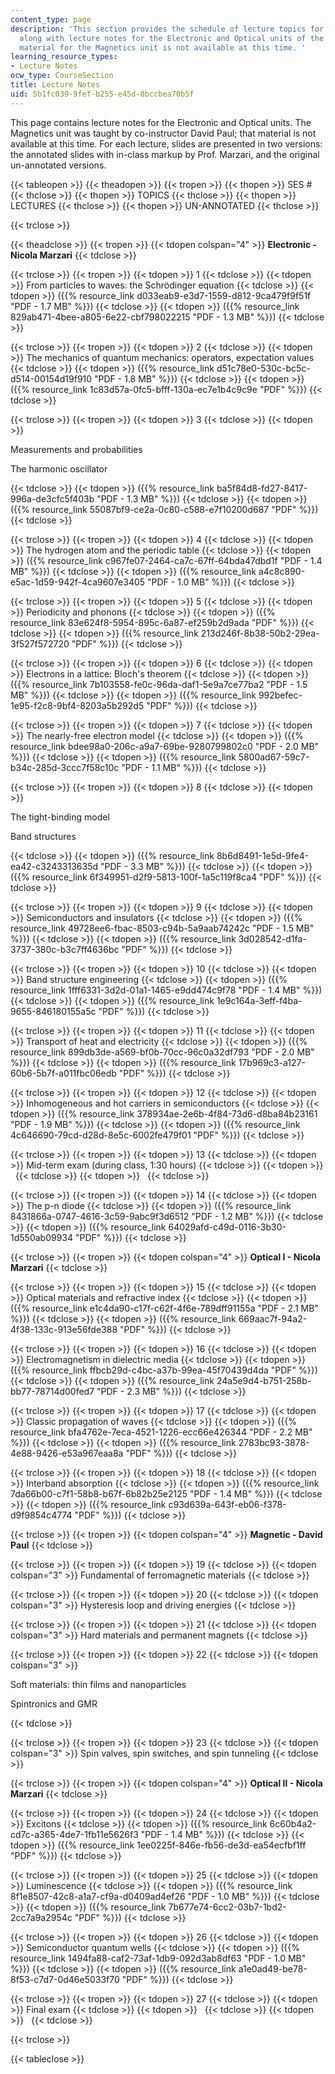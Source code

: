 ```yaml
---
content_type: page
description: 'This section provides the schedule of lecture topics for the course
  along with lecture notes for the Electronic and Optical units of the course. The
  material for the Magnetics unit is not available at this time. '
learning_resource_types:
- Lecture Notes
ocw_type: CourseSection
title: Lecture Notes
uid: 5b1fc039-9fef-b255-e45d-0bccbea70b5f
---
```


This page contains lecture notes for the Electronic and Optical units. The Magnetics unit was taught by co-instructor David Paul; that material is not available at this time. For each lecture, slides are presented in two versions: the annotated slides with in-class markup by Prof. Marzari, and the original un-annotated versions.

{{< tableopen >}}
{{< theadopen >}}
{{< tropen >}}
{{< thopen >}}
SES #
{{< thclose >}}
{{< thopen >}}
TOPICS
{{< thclose >}}
{{< thopen >}}
LECTURES
{{< thclose >}}
{{< thopen >}}
UN-ANNOTATED
{{< thclose >}}

{{< trclose >}}

{{< theadclose >}}
{{< tropen >}}
{{< tdopen colspan="4" >}}
**Electronic - Nicola Marzari**
{{< tdclose >}}

{{< trclose >}}
{{< tropen >}}
{{< tdopen >}}
1
{{< tdclose >}}
{{< tdopen >}}
From particles to waves: the Schrödinger equation
{{< tdclose >}}
{{< tdopen >}}
({{% resource_link d033eab9-e3d7-1559-d812-9ca479f9f51f "PDF - 1.7 MB" %}})
{{< tdclose >}}
{{< tdopen >}}
({{% resource_link 829ab471-4bee-a805-6e22-cbf798022215 "PDF - 1.3 MB" %}})
{{< tdclose >}}

{{< trclose >}}
{{< tropen >}}
{{< tdopen >}}
2
{{< tdclose >}}
{{< tdopen >}}
The mechanics of quantum mechanics: operators, expectation values
{{< tdclose >}}
{{< tdopen >}}
({{% resource_link d51c78e0-530c-bc5c-d514-00154d19f910 "PDF - 1.8 MB" %}})
{{< tdclose >}}
{{< tdopen >}}
({{% resource_link 1c83d57a-0fc5-bfff-130a-ec7e1b4c9c9e "PDF" %}})
{{< tdclose >}}

{{< trclose >}}
{{< tropen >}}
{{< tdopen >}}
3
{{< tdclose >}}
{{< tdopen >}}


Measurements and probabilities

The harmonic oscillator


{{< tdclose >}}
{{< tdopen >}}
({{% resource_link ba5f84d8-fd27-8417-996a-de3cfc5f403b "PDF - 1.3 MB" %}})
{{< tdclose >}}
{{< tdopen >}}
({{% resource_link 55087bf9-ce2a-0c80-c588-e7f10200d687 "PDF" %}})
{{< tdclose >}}

{{< trclose >}}
{{< tropen >}}
{{< tdopen >}}
4
{{< tdclose >}}
{{< tdopen >}}
The hydrogen atom and the periodic table
{{< tdclose >}}
{{< tdopen >}}
({{% resource_link c967fe07-2464-ca7c-67ff-64bda47dbd1f "PDF - 1.4 MB" %}})
{{< tdclose >}}
{{< tdopen >}}
({{% resource_link a4c8c890-e5ac-1d59-942f-4ca9607e3405 "PDF - 1.0 MB" %}})
{{< tdclose >}}

{{< trclose >}}
{{< tropen >}}
{{< tdopen >}}
5
{{< tdclose >}}
{{< tdopen >}}
Periodicity and phonons
{{< tdclose >}}
{{< tdopen >}}
({{% resource_link 83e624f8-5954-895c-6a87-ef259b2d9ada "PDF" %}})
{{< tdclose >}}
{{< tdopen >}}
({{% resource_link 213d246f-8b38-50b2-29ea-3f527f572720 "PDF" %}})
{{< tdclose >}}

{{< trclose >}}
{{< tropen >}}
{{< tdopen >}}
6
{{< tdclose >}}
{{< tdopen >}}
Electrons in a lattice: Bloch's theorem
{{< tdclose >}}
{{< tdopen >}}
({{% resource_link 7b103558-fe0c-96da-daf1-5e9a7ce77ba2 "PDF - 1.5 MB" %}})
{{< tdclose >}}
{{< tdopen >}}
({{% resource_link 992befec-1e95-f2c8-9bf4-8203a5b292d5 "PDF" %}})
{{< tdclose >}}

{{< trclose >}}
{{< tropen >}}
{{< tdopen >}}
7
{{< tdclose >}}
{{< tdopen >}}
The nearly-free electron model
{{< tdclose >}}
{{< tdopen >}}
({{% resource_link bdee98a0-206c-a9a7-69be-9280799802c0 "PDF - 2.0 MB" %}})
{{< tdclose >}}
{{< tdopen >}}
({{% resource_link 5800ad67-59c7-b34c-285d-3ccc7f58c10c "PDF - 1.1 MB" %}})
{{< tdclose >}}

{{< trclose >}}
{{< tropen >}}
{{< tdopen >}}
8
{{< tdclose >}}
{{< tdopen >}}


The tight-binding model

Band structures


{{< tdclose >}}
{{< tdopen >}}
({{% resource_link 8b6d8491-1e5d-9fe4-ea42-c3243313635d "PDF - 3.3 MB" %}})
{{< tdclose >}}
{{< tdopen >}}
({{% resource_link 6f349951-d2f9-5813-100f-1a5c119f8ca4 "PDF" %}})
{{< tdclose >}}

{{< trclose >}}
{{< tropen >}}
{{< tdopen >}}
9
{{< tdclose >}}
{{< tdopen >}}
Semiconductors and insulators
{{< tdclose >}}
{{< tdopen >}}
({{% resource_link 49728ee6-fbac-8503-c94b-5a9aab74242c "PDF - 1.5 MB" %}})
{{< tdclose >}}
{{< tdopen >}}
({{% resource_link 3d028542-d1fa-3737-380c-b3c7ff4636bc "PDF" %}})
{{< tdclose >}}

{{< trclose >}}
{{< tropen >}}
{{< tdopen >}}
10
{{< tdclose >}}
{{< tdopen >}}
Band structure engineering
{{< tdclose >}}
{{< tdopen >}}
({{% resource_link 1fff6331-3d2d-01a1-1465-e9dd474c9f78 "PDF - 1.4 MB" %}})
{{< tdclose >}}
{{< tdopen >}}
({{% resource_link 1e9c164a-3eff-f4ba-9655-846180155a5c "PDF" %}})
{{< tdclose >}}

{{< trclose >}}
{{< tropen >}}
{{< tdopen >}}
11
{{< tdclose >}}
{{< tdopen >}}
Transport of heat and electricity
{{< tdclose >}}
{{< tdopen >}}
({{% resource_link 899db3de-a569-bf0b-70cc-96c0a32df793 "PDF - 2.0 MB" %}})
{{< tdclose >}}
{{< tdopen >}}
({{% resource_link 17b969c3-a127-60b6-5b7f-a011fbc06edb "PDF" %}})
{{< tdclose >}}

{{< trclose >}}
{{< tropen >}}
{{< tdopen >}}
12
{{< tdclose >}}
{{< tdopen >}}
Inhomogeneous and hot carriers in semiconductors
{{< tdclose >}}
{{< tdopen >}}
({{% resource_link 378934ae-2e6b-4f84-73d6-d8ba84b23161 "PDF - 1.9 MB" %}})
{{< tdclose >}}
{{< tdopen >}}
({{% resource_link 4c646690-79cd-d28d-8e5c-6002fe479f01 "PDF" %}})
{{< tdclose >}}

{{< trclose >}}
{{< tropen >}}
{{< tdopen >}}
13
{{< tdclose >}}
{{< tdopen >}}
Mid-term exam (during class, 1:30 hours)
{{< tdclose >}}
{{< tdopen >}}
 
{{< tdclose >}}
{{< tdopen >}}
 
{{< tdclose >}}

{{< trclose >}}
{{< tropen >}}
{{< tdopen >}}
14
{{< tdclose >}}
{{< tdopen >}}
The p-n diode
{{< tdclose >}}
{{< tdopen >}}
({{% resource_link 8431866a-0747-4616-3c59-9abc9f3d6512 "PDF - 1.2 MB" %}})
{{< tdclose >}}
{{< tdopen >}}
({{% resource_link 64029afd-c49d-0116-3b30-1d550ab09934 "PDF" %}})
{{< tdclose >}}

{{< trclose >}}
{{< tropen >}}
{{< tdopen colspan="4" >}}
**Optical I - Nicola Marzari**
{{< tdclose >}}

{{< trclose >}}
{{< tropen >}}
{{< tdopen >}}
15
{{< tdclose >}}
{{< tdopen >}}
Optical materials and refractive index
{{< tdclose >}}
{{< tdopen >}}
({{% resource_link e1c4da90-c17f-c62f-4f6e-789dff91155a "PDF - 2.1 MB" %}})
{{< tdclose >}}
{{< tdopen >}}
({{% resource_link 669aac7f-94a2-4f38-133c-913e56fde388 "PDF" %}})
{{< tdclose >}}

{{< trclose >}}
{{< tropen >}}
{{< tdopen >}}
16
{{< tdclose >}}
{{< tdopen >}}
Electromagnetism in dielectric media
{{< tdclose >}}
{{< tdopen >}}
({{% resource_link ffbcb29d-c4bc-a37b-99ea-45f70439d4da "PDF" %}})
{{< tdclose >}}
{{< tdopen >}}
({{% resource_link 24a5e9d4-b751-258b-bb77-78714d00fed7 "PDF - 2.3 MB" %}})
{{< tdclose >}}

{{< trclose >}}
{{< tropen >}}
{{< tdopen >}}
17
{{< tdclose >}}
{{< tdopen >}}
Classic propagation of waves
{{< tdclose >}}
{{< tdopen >}}
({{% resource_link bfa4762e-7eca-4521-1226-ecc66e426344 "PDF - 2.2 MB" %}})
{{< tdclose >}}
{{< tdopen >}}
({{% resource_link 2783bc93-3878-4e88-9426-e53a967eaa8a "PDF" %}})
{{< tdclose >}}

{{< trclose >}}
{{< tropen >}}
{{< tdopen >}}
18
{{< tdclose >}}
{{< tdopen >}}
Interband absorption
{{< tdclose >}}
{{< tdopen >}}
({{% resource_link 7da66b00-c7f1-58b8-b67f-6b82b25e2125 "PDF - 1.4 MB" %}})
{{< tdclose >}}
{{< tdopen >}}
({{% resource_link c93d639a-643f-eb06-f378-d9f9854c4774 "PDF" %}})
{{< tdclose >}}

{{< trclose >}}
{{< tropen >}}
{{< tdopen colspan="4" >}}
**Magnetic - David Paul**
{{< tdclose >}}

{{< trclose >}}
{{< tropen >}}
{{< tdopen >}}
19
{{< tdclose >}}
{{< tdopen colspan="3" >}}
Fundamental of ferromagnetic materials
{{< tdclose >}}

{{< trclose >}}
{{< tropen >}}
{{< tdopen >}}
20
{{< tdclose >}}
{{< tdopen colspan="3" >}}
Hysteresis loop and driving energies
{{< tdclose >}}

{{< trclose >}}
{{< tropen >}}
{{< tdopen >}}
21
{{< tdclose >}}
{{< tdopen colspan="3" >}}
Hard materials and permanent magnets
{{< tdclose >}}

{{< trclose >}}
{{< tropen >}}
{{< tdopen >}}
22
{{< tdclose >}}
{{< tdopen colspan="3" >}}


Soft materials: thin films and nanoparticles

Spintronics and GMR


{{< tdclose >}}

{{< trclose >}}
{{< tropen >}}
{{< tdopen >}}
23
{{< tdclose >}}
{{< tdopen colspan="3" >}}
Spin valves, spin switches, and spin tunneling
{{< tdclose >}}

{{< trclose >}}
{{< tropen >}}
{{< tdopen colspan="4" >}}
**Optical II - Nicola Marzari**
{{< tdclose >}}

{{< trclose >}}
{{< tropen >}}
{{< tdopen >}}
24
{{< tdclose >}}
{{< tdopen >}}
Excitons
{{< tdclose >}}
{{< tdopen >}}
({{% resource_link 6c60b4a2-cd7c-a365-4de7-1fb11e5626f3 "PDF - 1.4 MB" %}})
{{< tdclose >}}
{{< tdopen >}}
({{% resource_link 1ee0225f-846e-fb56-de3d-ea54ecfbf1ff "PDF" %}})
{{< tdclose >}}

{{< trclose >}}
{{< tropen >}}
{{< tdopen >}}
25
{{< tdclose >}}
{{< tdopen >}}
Luminescence
{{< tdclose >}}
{{< tdopen >}}
({{% resource_link 8f1e8507-42c8-a1a7-cf9a-d0409ad4ef26 "PDF - 1.0 MB" %}})
{{< tdclose >}}
{{< tdopen >}}
({{% resource_link 7b677e74-6cc2-03b7-1bd2-2cc7a9a2954c "PDF" %}})
{{< tdclose >}}

{{< trclose >}}
{{< tropen >}}
{{< tdopen >}}
26
{{< tdclose >}}
{{< tdopen >}}
Semiconductor quantum wells
{{< tdclose >}}
{{< tdopen >}}
({{% resource_link 1494fa88-caf2-73af-1db9-092d3ab8df63 "PDF - 1.0 MB" %}})
{{< tdclose >}}
{{< tdopen >}}
({{% resource_link a1e0ad49-be78-8f53-c7d7-0d46e5033f70 "PDF" %}})
{{< tdclose >}}

{{< trclose >}}
{{< tropen >}}
{{< tdopen >}}
27
{{< tdclose >}}
{{< tdopen >}}
Final exam
{{< tdclose >}}
{{< tdopen >}}
 
{{< tdclose >}}
{{< tdopen >}}
 
{{< tdclose >}}

{{< trclose >}}

{{< tableclose >}}